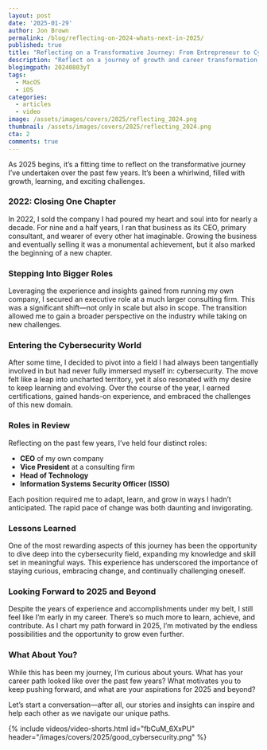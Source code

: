 ```yaml
---
layout: post
date: '2025-01-29'
author: Jon Brown
permalink: /blog/reflecting-on-2024-whats-next-in-2025/
published: true
title: "Reflecting on a Transformative Journey: From Entrepreneur to Cybersecurity Leader"
description: "Reflect on a journey of growth and career transformation, from entrepreneurship to cybersecurity leadership. Discover lessons learned and share your own aspirations for 2025 and beyond."
blogimgpath: 20240803yT
tags:
  - MacOS
  - iOS
categories:
  - articles
  - video
image: /assets/images/covers/2025/reflecting_2024.png
thumbnail: /assets/images/covers/2025/reflecting_2024.png
cta: 2
comments: true
---
```


As 2025 begins, it’s a fitting time to reflect on the transformative journey I’ve undertaken over the past few years. It’s been a whirlwind, filled with growth, learning, and exciting challenges.

### 2022: Closing One Chapter

In 2022, I sold the company I had poured my heart and soul into for nearly a decade. For nine and a half years, I ran that business as its CEO, primary consultant, and wearer of every other hat imaginable. Growing the business and eventually selling it was a monumental achievement, but it also marked the beginning of a new chapter.

### Stepping Into Bigger Roles

Leveraging the experience and insights gained from running my own company, I secured an executive role at a much larger consulting firm. This was a significant shift—not only in scale but also in scope. The transition allowed me to gain a broader perspective on the industry while taking on new challenges.

### Entering the Cybersecurity World

After some time, I decided to pivot into a field I had always been tangentially involved in but had never fully immersed myself in: cybersecurity. The move felt like a leap into uncharted territory, yet it also resonated with my desire to keep learning and evolving. Over the course of the year, I earned certifications, gained hands-on experience, and embraced the challenges of this new domain.

### Roles in Review

Reflecting on the past few years, I’ve held four distinct roles:

- **CEO** of my own company
- **Vice President** at a consulting firm
- **Head of Technology**
- **Information Systems Security Officer (ISSO)**

Each position required me to adapt, learn, and grow in ways I hadn’t anticipated. The rapid pace of change was both daunting and invigorating.

### Lessons Learned

One of the most rewarding aspects of this journey has been the opportunity to dive deep into the cybersecurity field, expanding my knowledge and skill set in meaningful ways. This experience has underscored the importance of staying curious, embracing change, and continually challenging oneself.

### Looking Forward to 2025 and Beyond

Despite the years of experience and accomplishments under my belt, I still feel like I’m early in my career. There’s so much more to learn, achieve, and contribute. As I chart my path forward in 2025, I’m motivated by the endless possibilities and the opportunity to grow even further.

### What About You?

While this has been my journey, I’m curious about yours. What has your career path looked like over the past few years? What motivates you to keep pushing forward, and what are your aspirations for 2025 and beyond?

Let’s start a conversation—after all, our stories and insights can inspire and help each other as we navigate our unique paths.

{% include videos/video-shorts.html id="fbCuM_6XxPU" header="/images/covers/2025/good_cybersecurity.png" %}